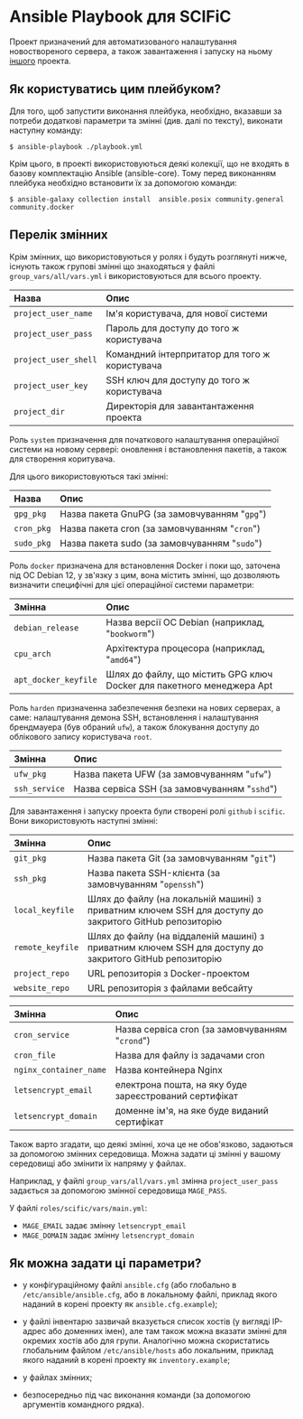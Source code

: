 # Ansible Playbook для SCIFiC

Проект призначений для автоматизованого налаштування новоствореного сервера, а також
завантаження і запуску на ньому [іншого](https://github.com/wadofan/mage-docker) проекта.


## Як користуватись цим плейбуком?

Для того, щоб запустити виконання плейбука, необхідно,
вказавши за потреби додаткові параметри та змінні 
(див. далі по тексту), виконати наступну команду:

```console
$ ansible-playbook ./playbook.yml
```

Крім цього, в проекті використовуються деякі колекції, що не входять 
в базову комплектацію Ansible (ansible-core). Тому перед виконанням
плейбука необхідно встановити їх за допомогою команди:

```console
$ ansible-galaxy collection install  ansible.posix community.general community.docker
```


## Перелік змінних

Крім змінних, що використовуються у ролях 
і будуть розглянуті нижче, існують також 
групові змінні що знаходяться у файлі 
`group_vars/all/vars.yml` і використовуються 
для всього проекту.

| Назва                | Опис                                           |
| :------------------- | :--------------------------------------------- |
| `project_user_name`  | Ім'я користувача, для нової системи            |
| `project_user_pass`  | Пароль для доступу до того ж  користувача      |
| `project_user_shell` | Командний інтерпритатор для того ж користувача |
| `project_user_key`   | SSH ключ для доступу до того ж користувача     |
| `project_dir`        | Директорія для завантантаження проекта         |

Роль `system` призначення для початкового налаштування
операційної системи на новому сервері: оновлення і 
встановлення пакетів, а також для створення коритувача.

Для цього використовуються такі змінні:

| Назва      | Опис                                           |
| :--------- | :--------------------------------------------- |
| `gpg_pkg`  | Назва пакета GnuPG (за замовчуванням "`gpg`")  |
| `cron_pkg` | Назва пакета cron  (за замовчуванням "`cron`") |
| `sudo_pkg` | Назва пакета sudo  (за замовчуванням "`sudo`") |

Роль `docker` призначена для встановлення Docker і 
поки що, заточена під ОС Debian 12, у зв'язку з цим, 
вона містить змінні, що дозволяють визначити специфічні 
для цієї операційної системи параметри:

| Змінна               | Опис                                                                  |
| :------------------- | :-------------------------------------------------------------------- |
| `debian_release`     | Назва версії ОС Debian (наприклад, "`bookworm`")                      |
| `cpu_arch`           | Архітектура процесора (наприклад, "`amd64`")                          |
| `apt_docker_keyfile` | Шлях до файлу, що містить GPG ключ Docker для пакетного менеджера Apt |

Роль `harden` призначенна забезпечення безпеки
на нових серверах, а саме: налаштування демона
SSH, встановлення і налаштування брендмауера 
(був обраний `ufw`), а також блокування доступу
до облікового запису користувача `root`.

| Змінна        | Опис                                         |
| :------------ | :------------------------------------------- |
| `ufw_pkg`     | Назва пакета UFW (за замовчуванням "`ufw`")  |
| `ssh_service` | Назва сервіса SSH (за замовчуванням "`sshd`")|

Для завантаження і запуску проекта були створені 
ролі `github` і `scific`. Вони використовують 
наступні змінні:

| Змінна              | Опис |
| :------------------ | :--- |
| `git_pkg`           | Назва пакета Git (за замовчуванням "`git`")             |
| `ssh_pkg`           | Назва пакета SSH-клієнта (за замовчуванням "`openssh`") |
| `local_keyfile`     | Шлях до файлу (на локальній машині) з приватним ключем SSH для доступу до закритого GitHub репозиторію  |
| `remote_keyfile`    | Шлях до файлу (на віддаленій машині) з приватним ключем SSH для доступу до закритого GitHub репозиторію |
| `project_repo`      | URL репозиторія з Docker-проектом  |
| `website_repo`      | URL репозиторія з файлами вебсайту |

| Змінна                 | Опис |
| :--------------------- | :--- |
| `cron_service`         | Назва сервіса cron (за замовчуванням "`crond`")        |
| `cron_file`            | Назва для файлу із задачами cron |
| `nginx_container_name` | Назва контейнера Nginx           |
| `letsencrypt_email`    | електрона пошта, на яку буде зареєстрований сертифікат |
| `letsencrypt_domain`   | доменне ім'я, на яке буде виданий сертифікат           |

Також варто згадати, що деякі змінні, хоча це не обов'язково,
задаються за допомогою змінних середовища. Можна задати ці 
змінні у вашому середовищі або змінити їх напряму у файлах.

Наприклад, у файлі `group_vars/all/vars.yml`
змінна `project_user_pass` задається за
допомогою змінної середовища `MAGE_PASS`.

У файлі `roles/scific/vars/main.yml`:
- `MAGE_EMAIL` задає змінну `letsencrypt_email`
- `MAGE_DOMAIN` задає змінну `letsencrypt_domain`


## Як можна задати ці параметри?

- у конфігураційному файлі `ansible.cfg` (або глобально в `/etc/ansible/ansible.cfg`, 
або в локальному файлі, приклад якого наданий в корені проекту як `ansible.cfg.example`);

- у файлі інвентарю зазвичай вказується список хостів (у вигляді IP-адрес або 
доменних імен), але там також можна вказати змінні для окремих хостів або
для групи. Аналогічно можна скористатись глобальним файлом `/etc/ansible/hosts` 
або локальним, приклад якого наданий в корені проекту як `inventory.example`;

- у файлах змінних;

- безпосередньо під час виконання команди (за допомогою аргументів командного рядка).

